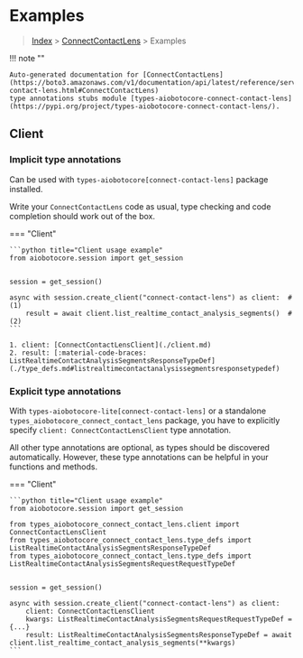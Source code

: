 # Examples

> [Index](../README.md) > [ConnectContactLens](./README.md) > Examples

!!! note ""

    Auto-generated documentation for [ConnectContactLens](https://boto3.amazonaws.com/v1/documentation/api/latest/reference/services/connect-contact-lens.html#ConnectContactLens)
    type annotations stubs module [types-aiobotocore-connect-contact-lens](https://pypi.org/project/types-aiobotocore-connect-contact-lens/).

## Client

### Implicit type annotations

Can be used with `types-aiobotocore[connect-contact-lens]` package installed.

Write your `ConnectContactLens` code as usual,
type checking and code completion should work out of the box.



=== "Client"

    ```python title="Client usage example"
    from aiobotocore.session import get_session


    session = get_session()

    async with session.create_client("connect-contact-lens") as client:  # (1)
        result = await client.list_realtime_contact_analysis_segments()  # (2)
    ```

    1. client: [ConnectContactLensClient](./client.md)
    2. result: [:material-code-braces: ListRealtimeContactAnalysisSegmentsResponseTypeDef](./type_defs.md#listrealtimecontactanalysissegmentsresponsetypedef) 






### Explicit type annotations

With `types-aiobotocore-lite[connect-contact-lens]`
or a standalone `types_aiobotocore_connect_contact_lens` package, you have to explicitly specify
`client: ConnectContactLensClient` type annotation.

All other type annotations are optional, as types should be discovered automatically.
However, these type annotations can be helpful in your functions and methods.


=== "Client"

    ```python title="Client usage example"
    from aiobotocore.session import get_session

    from types_aiobotocore_connect_contact_lens.client import ConnectContactLensClient
    from types_aiobotocore_connect_contact_lens.type_defs import ListRealtimeContactAnalysisSegmentsResponseTypeDef
    from types_aiobotocore_connect_contact_lens.type_defs import ListRealtimeContactAnalysisSegmentsRequestRequestTypeDef


    session = get_session()

    async with session.create_client("connect-contact-lens") as client:
        client: ConnectContactLensClient
        kwargs: ListRealtimeContactAnalysisSegmentsRequestRequestTypeDef = {...}
        result: ListRealtimeContactAnalysisSegmentsResponseTypeDef = await client.list_realtime_contact_analysis_segments(**kwargs)
    ```




